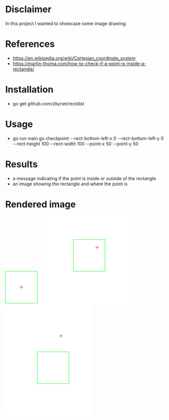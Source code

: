 # Disclaimer
In this project I wanted to showcase some image drawing.


# References
- https://en.wikipedia.org/wiki/Cartesian_coordinate_system
- https://martin-thoma.com/how-to-check-if-a-point-is-inside-a-rectangle/

# Installation
- go get github.com/zkynet/rectdist

# Usage
- go run main.go checkpoint --rect-bottom-left-x 0 --rect-bottom-left-y 0 --rect-height 100 --rect-width 100 --point-x 50 --point-y 50

# Results
- a message indicating if the point is inside or outside of the rectangle
- an image showing the rectangle and where the point is

# Rendered image
![alt text](draw1.png) ![alt text](draw.png)  ![alt text](draw2.png)
